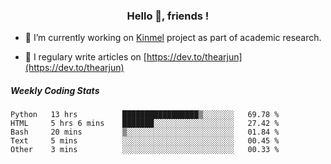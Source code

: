 <h3 align="center">Hello 👋, friends !</h3>

- 🔭 I’m currently working on [Kinmel](https://github.com/thearjun/kinmel) project as part of academic research.

- 📝 I regulary write articles on [https://dev.to/thearjun](https://dev.to/thearjun)


##### Weekly Coding Stats
<!--START_SECTION:waka-->
```text
Python   13 hrs          █████████████████▒░░░░░░░   69.78 % 
HTML     5 hrs 6 mins    ███████░░░░░░░░░░░░░░░░░░   27.42 % 
Bash     20 mins         ▒░░░░░░░░░░░░░░░░░░░░░░░░   01.84 % 
Text     5 mins          ░░░░░░░░░░░░░░░░░░░░░░░░░   00.45 % 
Other    3 mins          ░░░░░░░░░░░░░░░░░░░░░░░░░   00.33 % 
```
<!--END_SECTION:waka-->
